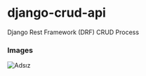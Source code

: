 # django-crud-api
Django Rest Framework (DRF)  CRUD Process

### Images 
![Adsız](https://user-images.githubusercontent.com/50154629/185156172-daa44356-2033-43b0-a256-7dbe5392e999.png)



